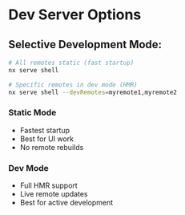 ---
---

# Dev Server Options

<div class="mt-8">
<h2>Selective Development Mode:</h2>

```bash
# All remotes static (fast startup)
nx serve shell

# Specific remotes in dev mode (HMR)  
nx serve shell --devRemotes=myremote1,myremote2
```

<div v-click class="mt-12 grid grid-cols-2 gap-4">
  <div class="p-4 border rounded">
    <h3>Static Mode</h3>
    <ul>
      <li>Fastest startup</li>
      <li>Best for UI work</li>
      <li>No remote rebuilds</li>
    </ul>
  </div>

  <div class="p-4 border rounded">
    <h3>Dev Mode</h3>
    <ul>
      <li>Full HMR support</li>
      <li>Live remote updates</li>
      <li>Best for active development</li>
    </ul>
  </div>
</div>
</div>